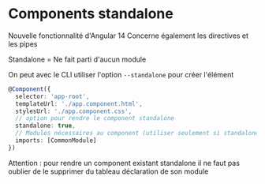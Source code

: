 # Components standalone


Nouvelle fonctionnalité d'Angular 14 
Concerne également les directives et les pipes 

Standalone = Ne fait parti d'aucun module 

On peut avec le CLI utiliser l'option `--standalone` pour créer l'élément

```ts
@Component({
  selector: 'app-root',
  templateUrl: './app.component.html',
  stylesUrl: './app.component.css',
  // option pour rendre le component standalone
  standalone: true,
  // Modules nécessaires au component (utiliser seulement si standalone = true) 
  imports: [CommonModule]
})
```

  Attention : pour rendre un component existant standalone il ne faut pas oublier de le supprimer du tableau déclaration de son module 
  


